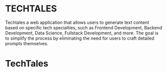 # TECHTALES

Techtales a web application that allows users to generate text content based on specific tech specialties, such as Frontend Development, Backend Development, Data Science, Fullstack Development, and more. The goal is to simplify the process by eliminating the need for users to craft detailed prompts themselves.
# TechTales
